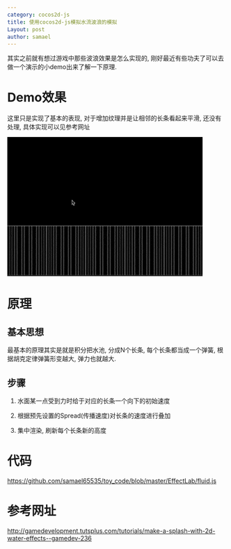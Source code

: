 ```yaml
---
category: cocos2d-js
title: 使用cocos2d-js模拟水流波浪的模拟
Layout: post
author: samael
---
```


其实之前就有想过游戏中那些波浪效果是怎么实现的, 刚好最近有些功夫了可以去做一个演示的小demo出来了解一下原理.

# Demo效果

这里只是实现了基本的表现, 对于增加纹理并是让相邻的长条看起来平滑, 还没有处理, 具体实现可以见参考网址

<img style="margin-left:0" src="/img/cocos2d-js_flow_test.gif"/>

# 原理

## 基本思想

最基本的原理其实是就是积分把水池, 分成N个长条, 每个长条都当成一个弹簧, 根据胡克定律弹簧形变越大, 弹力也就越大.

## 步骤

1. 水面某一点受到力时给于对应的长条一个向下的初始速度

2. 根据预先设置的Spread(传播速度)对长条的速度进行叠加

3. 集中渲染, 刷新每个长条新的高度

# 代码

<https://github.com/samael65535/toy_code/blob/master/EffectLab/fluid.js>

# 参考网址

<http://gamedevelopment.tutsplus.com/tutorials/make-a-splash-with-2d-water-effects--gamedev-236>
